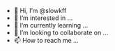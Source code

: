 - 👋 Hi, I’m @slowkff
- 👀 I’m interested in ...
- 🌱 I’m currently learning ...
- 💞️ I’m looking to collaborate on ...
- 📫 How to reach me ...

<!---
slowkff/slowkff is a ✨ special ✨ repository because its `README.md` (this file) appears on your GitHub profile.
You can click the Preview link to take a look at your changes.
--->
